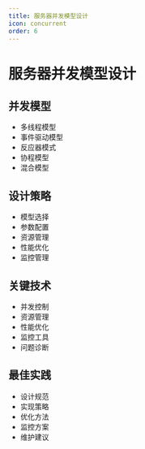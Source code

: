 ```yaml
---
title: 服务器并发模型设计
icon: concurrent
order: 6
---
```


# 服务器并发模型设计

## 并发模型
- 多线程模型
- 事件驱动模型
- 反应器模式
- 协程模型
- 混合模型

## 设计策略
- 模型选择
- 参数配置
- 资源管理
- 性能优化
- 监控管理

## 关键技术
- 并发控制
- 资源管理
- 性能优化
- 监控工具
- 问题诊断

## 最佳实践
- 设计规范
- 实现策略
- 优化方法
- 监控方案
- 维护建议
